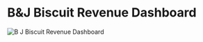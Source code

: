 # B&J Biscuit Revenue Dashboard
![B J Biscuit Revenue Dashboard](https://github.com/user-attachments/assets/786fdedf-48c5-43c8-a289-6c64516c010b)
